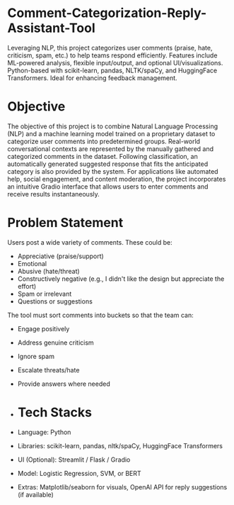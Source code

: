 # Comment-Categorization-Reply-Assistant-Tool
Leveraging NLP, this project categorizes user comments (praise, hate, criticism, spam, etc.) to help teams respond efficiently. Features include ML-powered analysis, flexible input/output, and optional UI/visualizations. Python-based with scikit-learn, pandas, NLTK/spaCy, and HuggingFace Transformers. Ideal for enhancing feedback management.

# Objective 
The objective of this project is to combine Natural Language Processing (NLP) and a machine learning model trained on a proprietary dataset to categorize user comments into predetermined groups. Real-world conversational contexts are represented by the manually gathered and categorized comments in the dataset. Following classification, an automatically generated suggested response that fits the anticipated category is also provided by the system. For applications like automated help, social engagement, and content moderation, the project incorporates an intuitive Gradio interface that allows users to enter comments and receive results instantaneously. 

# Problem Statement 
Users post a wide variety of comments. These could be:
- Appreciative (praise/support)
- Emotional
- Abusive (hate/threat)
- Constructively negative (e.g., I didn't like the design but appreciate the effort)
- Spam or irrelevant
- Questions or suggestions

The tool must sort comments into buckets so that the team can:
- Engage positively
- Address genuine criticism
- Ignore spam
- Escalate threats/hate
- Provide answers where needed

- # Tech Stacks
- Language: Python
- Libraries: scikit-learn, pandas, nltk/spaCy, HuggingFace Transformers
- UI (Optional): Streamlit / Flask / Gradio
- Model: Logistic Regression, SVM, or BERT
- Extras: Matplotlib/seaborn for visuals, OpenAI API for reply suggestions (if available)

